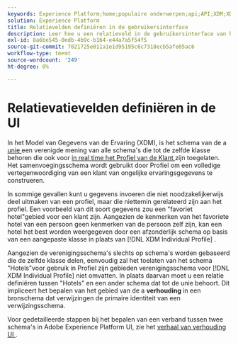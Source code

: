 ```yaml
---
keywords: Experience Platform;home;populaire onderwerpen;api;API;XDM;XDM systeem;ervaringsgegevensmodel;gegevensmodel;ui;werkruimte;relatie;field;
solution: Experience Platform
title: Relatievelden definiëren in de gebruikersinterface
description: Leer hoe u een relatieveld in de gebruikersinterface van het Experience Platform definieert.
exl-id: 8a6be545-0edb-4b9c-b164-e44a7a5f54f5
source-git-commit: 7021725e011a1e1d95195c6c7318ecb5afe05ac6
workflow-type: tm+mt
source-wordcount: '249'
ht-degree: 0%

---
```


# Relatievatievelden definiëren in de UI

In het Model van Gegevens van de Ervaring (XDM), is het schema van de a [ unie ](../../schema/composition.md#union) een verenigde mening van alle schema&#39;s die tot de zelfde klasse behoren die ook voor [ in real time het Profiel van de Klant ](../../../profile/home.md) zijn toegelaten. Het samenvoegingsschema wordt gebruikt door Profiel om een volledige vertegenwoordiging van een klant van ongelijke ervaringsgegevens te construeren.

In sommige gevallen kunt u gegevens invoeren die niet noodzakelijkerwijs deel uitmaken van een profiel, maar die niettemin gerelateerd zijn aan het profiel. Een voorbeeld van dit soort gegevens zou een &quot;favoriet hotel&quot;gebied voor een klant zijn. Aangezien de kenmerken van het favoriete hotel van een persoon geen kenmerken van de persoon zelf zijn, kan een hotel het best worden weergegeven door een afzonderlijk schema op basis van een aangepaste klasse in plaats van [!DNL XDM Individual Profile] .

Aangezien de verenigingsschema&#39;s slechts op schema&#39;s worden gebaseerd die de zelfde klasse delen, eenvoudig zal het toelaten van het schema &quot;Hotels&quot;voor gebruik in Profiel zijn gebieden verenigingsschema voor [!DNL XDM Individual Profile] niet omvatten. In plaats daarvan moet u een relatie definiëren tussen &quot;Hotels&quot; en een ander schema dat tot de unie behoort. Dit impliceert het bepalen van het gebied van de a **verhouding** in een bronschema dat verwijzingen de primaire identiteit van een verwijzingsschema.

Voor gedetailleerde stappen bij het bepalen van een verband tussen twee schema&#39;s in Adobe Experience Platform UI, zie het [ verhaal van verhouding UI ](../../tutorials/relationship-ui.md).
